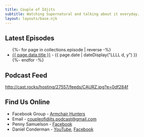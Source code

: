 ```yaml
---
title: Couple of Idjits
subtitle: Watching Supernatural and talking about it everyday. 
layout: layouts/base.njk
---
```


## Latest Episodes
<ul class="listing">
{%- for page in collections.episode | reverse -%}
  <li>
    <a href="{{ page.url }}">{{ page.data.title }}</a> -
    <time datetime="{{ page.date }}">{{ page.date | dateDisplay("LLLL d, y") }}</time>
  </li>
{%- endfor -%}
</ul>

## Podcast Feed

http://cast.rocks/hosting/27557/feeds/CAURZ.jpg?e=0df284f

## Find Us Online

- Facebook Group - [Armchair Hunters](https://www.facebook.com/groups/437248500580788/)
- Email - [coupleofidjits.podcast@gmail.com](mailto:coupleofidjits.podcast@gmail.com)
- Penny Samuelson - [Facebook](https://www.facebook.com/penny.samuelsonconderman)
- Daniel Conderman - [YouTube](https://www.youtube.com/danconderman), [Facebook](https://www.facebook.com/conderman)


